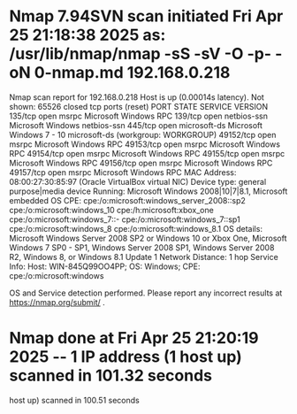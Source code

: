 # Nmap 7.94SVN scan initiated Fri Apr 25 21:18:38 2025 as: /usr/lib/nmap/nmap -sS -sV -O -p- -oN 0-nmap.md 192.168.0.218
Nmap scan report for 192.168.0.218
Host is up (0.00014s latency).
Not shown: 65526 closed tcp ports (reset)
PORT      STATE SERVICE      VERSION
135/tcp   open  msrpc        Microsoft Windows RPC
139/tcp   open  netbios-ssn  Microsoft Windows netbios-ssn
445/tcp   open  microsoft-ds Microsoft Windows 7 - 10 microsoft-ds (workgroup: WORKGROUP)
49152/tcp open  msrpc        Microsoft Windows RPC
49153/tcp open  msrpc        Microsoft Windows RPC
49154/tcp open  msrpc        Microsoft Windows RPC
49155/tcp open  msrpc        Microsoft Windows RPC
49156/tcp open  msrpc        Microsoft Windows RPC
49157/tcp open  msrpc        Microsoft Windows RPC
MAC Address: 08:00:27:30:85:97 (Oracle VirtualBox virtual NIC)
Device type: general purpose|media device
Running: Microsoft Windows 2008|10|7|8.1, Microsoft embedded
OS CPE: cpe:/o:microsoft:windows_server_2008::sp2 cpe:/o:microsoft:windows_10 cpe:/h:microsoft:xbox_one cpe:/o:microsoft:windows_7::- cpe:/o:microsoft:windows_7::sp1 cpe:/o:microsoft:windows_8 cpe:/o:microsoft:windows_8.1
OS details: Microsoft Windows Server 2008 SP2 or Windows 10 or Xbox One, Microsoft Windows 7 SP0 - SP1, Windows Server 2008 SP1, Windows Server 2008 R2, Windows 8, or Windows 8.1 Update 1
Network Distance: 1 hop
Service Info: Host: WIN-845Q99OO4PP; OS: Windows; CPE: cpe:/o:microsoft:windows

OS and Service detection performed. Please report any incorrect results at https://nmap.org/submit/ .
# Nmap done at Fri Apr 25 21:20:19 2025 -- 1 IP address (1 host up) scanned in 101.32 seconds
host up) scanned in 100.51 seconds
